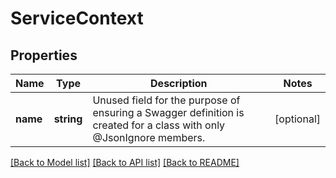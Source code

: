 # ServiceContext

## Properties
Name | Type | Description | Notes
------------ | ------------- | ------------- | -------------
**name** | **string** | Unused field for the purpose of ensuring a Swagger definition is created for a class with only @JsonIgnore members. | [optional] 

[[Back to Model list]](../README.md#documentation-for-models) [[Back to API list]](../README.md#documentation-for-api-endpoints) [[Back to README]](../README.md)


